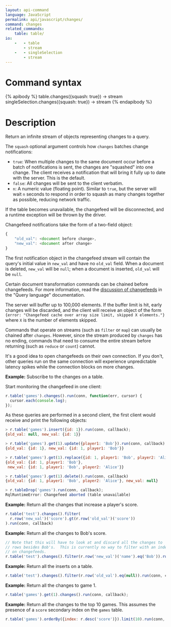 ```yaml
---
layout: api-command
language: JavaScript
permalink: api/javascript/changes/
command: changes
related_commands:
    table: table/
io:
    -   - table
        - stream
    -   - singleSelection
        - stream
---
```


# Command syntax #

{% apibody %}
table.changes({squash: true}) &rarr; stream
singleSelection.changes({squash: true}) &rarr; stream
{% endapibody %}

# Description #

Return an infinite stream of objects representing changes to a query.

The `squash` optional argument controls how `changes` batches change notifications:

* `true`: When multiple changes to the same document occur before a batch of notifications is sent, the changes are "squashed" into one change. The client receives a notification that will bring it fully up to date with the server. This is the default.
* `false`: All changes will be sent to the client verbatim.
* `n`: A numeric value (floating point). Similar to `true`, but the server will wait `n` seconds to respond in order to squash as many changes together as possible, reducing network traffic.

If the table becomes unavailable, the changefeed will be disconnected, and a runtime exception will be thrown by the driver.

Changefeed notifications take the form of a two-field object:

```js
{
    "old_val": <document before change>,
    "new_val": <document after change>
}
```

The first notification object in the changefeed stream will contain the query's initial value in `new_val` and have no `old_val` field. When a document is deleted, `new_val` will be `null`; when a document is inserted, `old_val` will be `null`.

Certain document transformation commands can be chained before changefeeds. For more information, read the [discussion of changefeeds](/docs/changefeeds/javascript/) in the "Query language" documentation.

The server will buffer up to 100,000 elements. If the buffer limit is hit, early changes will be discarded, and the client will receive an object of the form `{error: "Changefeed cache over array size limit, skipped X elements."}` where `X` is the number of elements skipped.

Commands that operate on streams (such as `filter` or `map`) can usually be chained after `changes`.  However, since the stream produced by `changes` has no ending, commands that need to consume the entire stream before returning (such as `reduce` or `count`) cannot.

It's a good idea to open changefeeds on their own connection. If you don't, other queries run on the same connection will experience unpredictable latency spikes while the connection blocks on more changes.

__Example:__ Subscribe to the changes on a table.

Start monitoring the changefeed in one client:

```js
r.table('games').changes().run(conn, function(err, cursor) {
  cursor.each(console.log);
});
```

As these queries are performed in a second client, the first
client would receive and print the following objects:

```js
> r.table('games').insert({id: 1}).run(conn, callback);
{old_val: null, new_val: {id: 1}}

> r.table('games').get(1).update({player1: 'Bob'}).run(conn, callback);
{old_val: {id: 1}, new_val: {id: 1, player1: 'Bob'}}

> r.table('games').get(1).replace({id: 1, player1: 'Bob', player2: 'Alice'}).run(conn, callback);
{old_val: {id: 1, player1: 'Bob'},
 new_val: {id: 1, player1: 'Bob', player2: 'Alice'}}

> r.table('games').get(1).delete().run(conn, callback)
{old_val: {id: 1, player1: 'Bob', player2: 'Alice'}, new_val: null}

> r.tableDrop('games').run(conn, callback);
RqlRuntimeError: Changefeed aborted (table unavailable)
```

__Example:__ Return all the changes that increase a player's score.

```js
r.table('test').changes().filter(
  r.row('new_val')('score').gt(r.row('old_val')('score'))
).run(conn, callback)
```

__Example:__ Return all the changes to Bob's score.

```js
// Note that this will have to look at and discard all the changes to
// rows besides Bob's.  This is currently no way to filter with an index
// on changefeeds.
r.table('test').changes().filter(r.row('new_val')('name').eq('Bob')).run(conn, callback)
```

__Example:__ Return all the inserts on a table.

```js
r.table('test').changes().filter(r.row('old_val').eq(null)).run(conn, callback)
```

__Example:__ Return all the changes to game 1.

```js
r.table('games').get(1).changes().run(conn, callback);
```

__Example:__ Return all the changes to the top 10 games. This assumes the presence of a `score` secondary index on the `games` table.

```js
r.table('games').orderBy({index: r.desc('score')}).limit(10).run(conn, callback);
```
